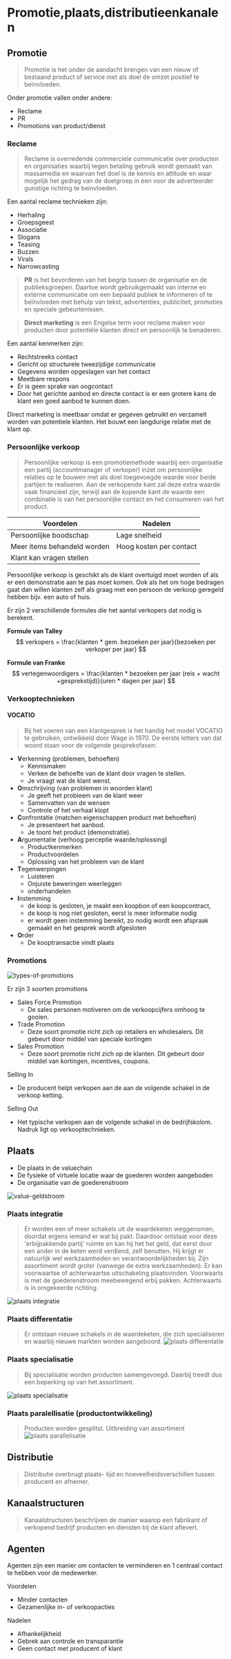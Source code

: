 # Promotie,plaats,distributieenkanalen

<!-- toc -->

## Promotie
> Promotie is het onder de aandacht brengen van een nieuw of bestaand product of service met als doel de omzet positief te beïnvloeden. 

Onder promotie vallen onder andere:
- Reclame 
- PR 
- Promotions van product/dienst

### Reclame
> Reclame is overredende commerciele communicatie over producten en organisaties waarbij tegen betaling gebruik wordt gemaakt van massamedia en waarvan het doel is de kennis en attitude en waar mogelijk het gedrag van de doelgroep in een voor de adverteerder gunstige richting te beinvloeden.

Een aantal reclame technieken zijn:
- Herhaling 
- Groepsgeest
- Associatie
- Slogans
- Teasing 
- Buzzen 
- Virals
- Narrowcasting

> **PR** is het bevorderen van het begrip tussen de organisatie en de publieksgroepen. Daartoe wordt gebruikgemaakt van interne en externe communicatie om een bepaald publiek te informeren of te beïnvloeden met behulp van tekst, advertenties, publiciteit, promoties en speciale gebeurtenissen.

> **Direct marketing** is een Engelse term voor reclame maken voor producten door potentiële klanten direct en persoonlijk te benaderen.

Een aantal kenmerken zijn:
- Rechtstreeks contact
- Gericht op structurele tweezijdige communicatie
- Gegevens worden opgeslagen van het contact
- Meetbare respons
- Er is geen sprake van oogcontact
- Door het gerichte aanbod en directe contact is er een grotere kans de klant een goed aanbod te kunnen doen.

Direct marketing is meetbaar omdat er gegeven gebruikt en verzamelt worden van potentiele klanten. Het bouwt een langdurige relatie met de klant op. 

### Persoonlijke verkoop

> Persoonlijke verkoop is een promotiemethode waarbij een organisatie een partij (accountmanager of verkoper) inzet om persoonlijke relaties op te bouwen met als doel toegevoegde waarde voor beide partijen te realiseren. Aan de verkopende kant zal deze extra waarde vaak financieel zijn, terwijl aan de kopende kant de waarde een combinatie is van het persoonlijke contact en het consumeren van het product.

| Voordelen | Nadelen |
|---------------|-------------|
| Persoonlijke boodschap | Lage snelheid |
| Meer items behandeld worden | Hoog kosten per contact  |
| Klant kan vragen stellen |  |

Persoonlijke verkoop is geschikt als de klant overtuigd moet worden of als er een demonstratie aan te pas moet komen. Ook als het om hoge bedragen gaat dan willen klanten zelf als graag met een persoon de verkoop geregeld hebben bijv. een auto of huis.

Er zijn 2 verschillende formules die het aantal verkopers dat nodig is berekent.

**Formule van Talley**
$$
verkopers = \frac{klanten * gem. bezoeken per jaar}{bezoeken per verkoper per jaar}
$$


**Formule van Franke**
$$
vertegenwoordigers = \frac{klanten * bezoeken per jaar (reis + wacht +gesprekstijd)}{uren * dagen  per jaar}
$$

### Verkooptechnieken
#### VOCATIO
> Bij het voeren van een klantgesprek is het handig het model VOCATIO te gebruiken, ontwikkeld door Wage in 1970. De eerste letters van dat woord staan voor de volgende gespreksfasen:


- **V**erkenning (problemen, behoeften) 
	- Kennismaken
	- Verken de behoefte van de klant door vragen te stellen.
	- Je vraagt wat de klant wenst.
- **O**mschrijving (van problemen in woorden klant)
	- Je geeft het probleem van de klant weer
	- Samenvatten van de wensen 
	- Controle of het verhaal klopt
- **C**onfrontatie (matchen eigenschappen product met behoeften)
	- Je presenteert het aanbod.
	- Je toont het product (demonstratie).
- **A**rgumentatie (verhoog perceptie waarde/oplossing)
	- Productkenmerken
	- Productvoordelen
	- Oplossing van het probleem van de klant
- **T**egenwerpingen
	- Luisteren
	- Onjuiste beweringen weerleggen
	- onderhandelen
- **I**nstemming
	- de koop is gesloten, je maakt een koopbon of een koopcontract,
	- de koop is nog niet gesloten, eerst is meer informatie nodig
	- er wordt geen instemming bereikt, zo nodig wordt een afspraak gemaakt en het gesprek wordt afgesloten
- **O**rder 
	- De kooptransactie vindt plaats 

### Promotions

![types-of-promotions](images/types-of-promotions.png)

Er zijn 3 soorten promotions
- Sales Force Promotion
	- De sales personen motiveren om de verkoopcijfers omhoog te gooien.
- Trade Promotion
	- Deze soort promotie richt zich op retailers en wholesalers. Dit gebeurt door middel van speciale kortingen 
- Sales Promotion
	- Deze soort promotie richt zich op de klanten. Dit gebeurt door middel van  kortingen, incentives, coupons.

Selling In
- De producent helpt verkopen aan de aan de volgende schakel in de verkoop ketting.

Selling Out
- Het typische verkopen aan de volgende schakel in de bedrijfskolom. Nadruk ligt op verkooptechnieken.

## Plaats

- De plaats in de valuechain
- De fysieke of virtuele locatie waar de goederen worden
aangeboden
- De organisatie van de goederenstroom

![value-geldstroom](images/value-geldstroom.png)

### Plaats integratie
> Er worden een of meer schakels uit de waardeketen weggenomen, doordat ergens iemand er wat bij pakt. Daardoor ontstaat voor deze 'erbijpakkende partij' ruimte en kan hij het het geld, dat eerst door een ander in de keten werd verdiend, zelf benutten. Hij krijgt er natuurlijk wel werkzaamheden en verantwoordelijkheden bij. Zijn assortiment wordt groter (vanwege de extra werkzaamheden). Er kan voorwaartse of achterwaartse uitschakeling plaatsvinden. Voorwaarts is met de goederenstroom meebewegend erbij pakken. Achterwaarts is in omgekeerde richting.

![plaats integratie](images/plaats-integratie.png)

### Plaats differentatie
> Er ontstaan nieuwe schakels in de waardeketen, die zich specialiseren en waarbij nieuwe markten worden aangeboord.
![plaats differentatie](images/plaats-differentatie.png)

### Plaats specialisatie
> Bij specialisatie worden producten samengevoegd. Daarbij treedt dus een beperking op van het assortiment.

![plaats specialisatie](images/plaats-specialisatie.png)

### Plaats paralellisatie (productontwikkeling)
> Producten worden gesplitst. Uitbreiding van assortiment
![plaats parallelisatie](images/plaats-parallelisatie.png)


## Distributie
> Distributie overbrugt plaats- tijd en hoeveelheidsverschillen tussen producent en afnemer.

## Kanaalstructuren

> Kanaalstructuren beschrijven de manier waarop een fabrikant of verkopend bedrijf producten en diensten bij de klant aflevert.

## Agenten
Agenten zijn een manier om contacten te verminderen en 1 centraal contact te hebben voor de medewerker.

Voordelen
- Minder contacten
- Gezamenlijke in- of verkoopacties 

Nadelen
- Afhankelijkheid
- Gebrek aan controle en transparantie 
- Geen contact met producent of klant

